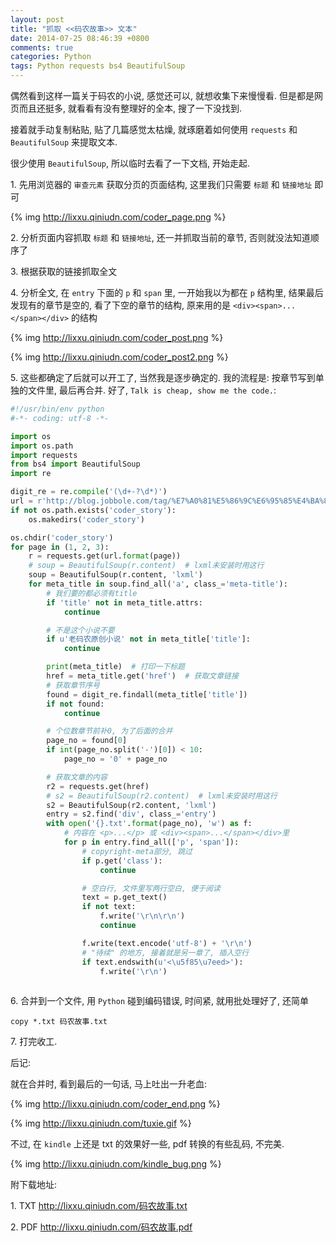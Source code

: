 ```yaml
---
layout: post
title: "抓取 <<码农故事>> 文本"
date: 2014-07-25 08:46:39 +0800
comments: true
categories: Python
tags: Python requests bs4 BeautifulSoup
---
```

偶然看到这样一篇关于码农的小说, 感觉还可以, 就想收集下来慢慢看.
但是都是网页而且还挺多, 就看看有没有整理好的全本, 搜了一下没找到.

接着就手动复制粘贴, 贴了几篇感觉太枯燥, 就琢磨着如何使用 `requests` 和 `BeautifulSoup` 来提取文本.

很少使用 `BeautifulSoup`, 所以临时去看了一下文档, 开始走起.

1\. 先用浏览器的 `审查元素` 获取分页的页面结构, 这里我们只需要 `标题` 和 `链接地址` 即可

{% img http://lixxu.qiniudn.com/coder_page.png %}

<!--more-->

2\. 分析页面内容抓取 `标题` 和 `链接地址`, 还一并抓取当前的章节, 否则就没法知道顺序了

3\. 根据获取的链接抓取全文

4\. 分析全文, 在 `entry` 下面的 `p` 和 `span` 里, 一开始我以为都在 `p` 结构里, 结果最后发现有的章节是空的, 看了下空的章节的结构, 原来用的是 `<div><span>...</span></div>` 的结构

{% img http://lixxu.qiniudn.com/coder_post.png %}

{% img http://lixxu.qiniudn.com/coder_post2.png %}

5\. 这些都确定了后就可以开工了, 当然我是逐步确定的. 我的流程是: 按章节写到单独的文件里, 最后再合并. 好了, `Talk is cheap, show me the code.`:

```python coder_story.py
#!/usr/bin/env python
#-*- coding: utf-8 -*-

import os
import os.path
import requests
from bs4 import BeautifulSoup
import re

digit_re = re.compile('(\d+-?\d*)')
url = r'http://blog.jobbole.com/tag/%E7%A0%81%E5%86%9C%E6%95%85%E4%BA%8B/page/{}/'
if not os.path.exists('coder_story'):
    os.makedirs('coder_story')

os.chdir('coder_story')
for page in (1, 2, 3):
    r = requests.get(url.format(page))
    # soup = BeautifulSoup(r.content)  # lxml未安装时用这行
    soup = BeautifulSoup(r.content, 'lxml')
    for meta_title in soup.find_all('a', class_='meta-title'):
        # 我们要的都必须有title
        if 'title' not in meta_title.attrs:
            continue

        # 不是这个小说不要
        if u'老码农原创小说' not in meta_title['title']:
            continue

        print(meta_title)  # 打印一下标题
        href = meta_title.get('href')  # 获取文章链接
        # 获取章节序号
        found = digit_re.findall(meta_title['title'])
        if not found:
            continue

        # 个位数章节前补0, 为了后面的合并
        page_no = found[0]
        if int(page_no.split('-')[0]) < 10:
            page_no = '0' + page_no

        # 获取文章的内容
        r2 = requests.get(href)
        # s2 = BeautifulSoup(r2.content)  # lxml未安装时用这行
        s2 = BeautifulSoup(r2.content, 'lxml')
        entry = s2.find('div', class_='entry')
        with open('{}.txt'.format(page_no), 'w') as f:
            # 内容在 <p>...</p> 或 <div><span>...</span></div>里
            for p in entry.find_all(['p', 'span']):
                # copyright-meta部分, 跳过
                if p.get('class'):
                    continue

                # 空白行, 文件里写两行空白, 便于阅读
                text = p.get_text()
                if not text:
                    f.write('\r\n\r\n')
                    continue

                f.write(text.encode('utf-8') + '\r\n')
                # "待续" 的地方, 接着就是另一章了, 插入空行
                if text.endswith(u'<\u5f85\u7eed>'):
                    f.write('\r\n')
                    
```

6\. 合并到一个文件, 用 `Python` 碰到编码错误, 时间紧, 就用批处理好了, 还简单
```
copy *.txt 码农故事.txt
```

7\. 打完收工.

后记:

就在合并时, 看到最后的一句话, 马上吐出一升老血:

{% img http://lixxu.qiniudn.com/coder_end.png %}

{% img http://lixxu.qiniudn.com/tuxie.gif %}

不过, 在 `kindle` 上还是 txt 的效果好一些, pdf 转换的有些乱码, 不完美.

{% img http://lixxu.qiniudn.com/kindle_bug.png %}

附下载地址:

1\. TXT http://lixxu.qiniudn.com/码农故事.txt

2\. PDF http://lixxu.qiniudn.com/码农故事.pdf

<!--more-->
